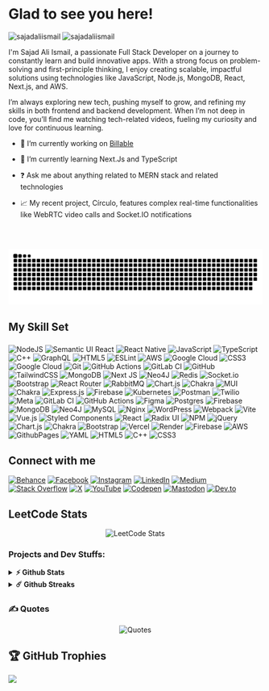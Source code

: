 # Glad to see you here!

<p align="left"> <img src="https://komarev.com/ghpvc/?username=sajadaliismail&label=Profile%20views&color=0e75b6&style=plastic" alt="sajadaliismail" /> 
<img src="https://img.shields.io/github/followers/sajadaliismail?logo=github&style=plastic&color=facc15&labelColor=0f172a" alt="sajadaliismail" /> </p>
I'm Sajad Ali Ismail, a passionate Full Stack Developer on a journey to constantly learn and build innovative apps. With a strong focus on problem-solving and first-principle thinking, I enjoy creating scalable, impactful solutions using technologies like JavaScript, Node.js, MongoDB, React, Next.js, and AWS.

I’m always exploring new tech, pushing myself to grow, and refining my skills in both frontend and backend development. When I’m not deep in code, you’ll find me watching tech-related videos, fueling my curiosity and love for continuous learning.

- 🔭 I’m currently working on [Billable](https://github.com/Sajadaliismail/billable)

- 🌱 I’m currently learning Next.Js and TypeScript

- ❓ Ask me about anything related to MERN stack and related technologies

- 📈 My recent project, Círculo, features complex real-time functionalities like WebRTC video calls and Socket.IO notifications

<br/>

##

<picture>
  <source media="(prefers-color-scheme: dark)" srcset="https://raw.githubusercontent.com/sajadaliismail/sajadaliismail/output/github-contribution-grid-snake-dark.svg">
  <source media="(prefers-color-scheme: light)" srcset="https://raw.githubusercontent.com/sajadaliismail/sajadaliismail/output/github-contribution-grid-snake.svg">
  <img alt="github contribution grid snake animation" src="https://raw.githubusercontent.com/sajadaliismail/sajadaliismail/output/github-contribution-grid-snake.svg">
</picture>

## My Skill Set

###

![NodeJS](https://img.shields.io/badge/node.js-6DA55F?style=plastic&logo=node.js&logoColor=white) ![Semantic UI React](https://img.shields.io/badge/Semantic%20UI%20React-%2335BDB2.svg?style=plastic&logo=SemanticUIReact&logoColor=white) ![React Native](https://img.shields.io/badge/react_native-%2320232a.svg?style=plastic&logo=react&logoColor=%2361DAFB) ![JavaScript](https://img.shields.io/badge/javascript-%23323330.svg?style=plastic&logo=javascript&logoColor=%23F7DF1E) ![TypeScript](https://img.shields.io/badge/typescript-%23007ACC.svg?style=plastic&logo=typescript&logoColor=white) ![C++](https://img.shields.io/badge/c++-%2300599C.svg?style=plastic&logo=c%2B%2B&logoColor=white) ![GraphQL](https://img.shields.io/badge/-GraphQL-E10098?style=plastic&logo=graphql&logoColor=white) ![HTML5](https://img.shields.io/badge/html5-%23E34F26.svg?style=plastic&logo=html5&logoColor=white) ![ESLint](https://img.shields.io/badge/ESLint-4B3263?style=plastic&logo=eslint&logoColor=white) ![AWS](https://img.shields.io/badge/AWS-%23FF9900.svg?style=plastic&logo=amazon-aws&logoColor=white) ![Google Cloud](https://img.shields.io/badge/GoogleCloud-%234285F4.svg?style=plastic&logo=google-cloud&logoColor=white) ![CSS3](https://img.shields.io/badge/css3-%231572B6.svg?style=plastic&logo=css3&logoColor=white) ![Google Cloud](https://img.shields.io/badge/GoogleCloud-%234285F4.svg?style=plastic&logo=google-cloud&logoColor=white) ![Git](https://img.shields.io/badge/git-%23F05033.svg?style=plastic&logo=git&logoColor=white) ![GitHub Actions](https://img.shields.io/badge/github%20actions-%232671E5.svg?style=plastic&logo=githubactions&logoColor=white) ![GitLab CI](https://img.shields.io/badge/gitlab%20CI-%23181717.svg?style=plastic&logo=gitlab&logoColor=white) ![GitHub](https://img.shields.io/badge/github-%23121011.svg?style=plastic&logo=github&logoColor=white) ![TailwindCSS](https://img.shields.io/badge/tailwindcss-%2338B2AC.svg?style=plastic&logo=tailwind-css&logoColor=white) ![MongoDB](https://img.shields.io/badge/MongoDB-%234ea94b.svg?style=plastic&logo=mongodb&logoColor=white) ![Next JS](https://img.shields.io/badge/Next-black?style=plastic&logo=next.js&logoColor=white) ![Neo4J](https://img.shields.io/badge/Neo4j-008CC1?style=plastic&logo=neo4j&logoColor=white) ![Redis](https://img.shields.io/badge/redis-%23DD0031.svg?style=plastic&logo=redis&logoColor=white) ![Socket.io](https://img.shields.io/badge/Socket.io-black?style=plastic&logo=socket.io&badgeColor=010101) ![Bootstrap](https://img.shields.io/badge/bootstrap-%238511FA.svg?style=plastic&logo=bootstrap&logoColor=white) ![React Router](https://img.shields.io/badge/React_Router-CA4245?style=plastic&logo=react-router&logoColor=white) ![RabbitMQ](https://img.shields.io/badge/rabbitmq-FF6600?style=plastic&logo=rabbitmq&logoColor=white) ![Chart.js](https://img.shields.io/badge/chart.js-F5788D.svg?style=plastic&logo=chart.js&logoColor=white) ![Chakra](https://img.shields.io/badge/chakra-%234ED1C5.svg?style=plastic&logo=chakraui&logoColor=white) ![MUI](https://img.shields.io/badge/MUI-%230081CB.svg?style=plastic&logo=mui&logoColor=white) ![Chakra](https://img.shields.io/badge/chakra-%234ED1C5.svg?style=plastic&logo=chakraui&logoColor=white) ![Express.js](https://img.shields.io/badge/express.js-%23404d59.svg?style=plastic&logo=express&logoColor=%2361DAFB) ![Firebase](https://img.shields.io/badge/firebase-a08021?style=plastic&logo=firebase&logoColor=ffcd34) ![Kubernetes](https://img.shields.io/badge/kubernetes-%23326ce5.svg?style=plastic&logo=kubernetes&logoColor=white) ![Postman](https://img.shields.io/badge/Postman-FF6C37?style=plastic&logo=postman&logoColor=white) ![Twilio](https://img.shields.io/badge/Twilio-F22F46?style=plastic&logo=Twilio&logoColor=white) ![Meta](https://img.shields.io/badge/Meta-%230467DF.svg?style=plastic&logo=Meta&logoColor=white) ![GitLab CI](https://img.shields.io/badge/gitlab%20CI-%23181717.svg?style=plastic&logo=gitlab&logoColor=white) ![GitHub Actions](https://img.shields.io/badge/github%20actions-%232671E5.svg?style=plastic&logo=githubactions&logoColor=white) ![Figma](https://img.shields.io/badge/figma-%23F24E1E.svg?style=plastic&logo=figma&logoColor=white) ![Postgres](https://img.shields.io/badge/postgres-%23316192.svg?style=plastic&logo=postgresql&logoColor=white) ![Firebase](https://img.shields.io/badge/firebase-a08021?style=plastic&logo=firebase&logoColor=ffcd34) ![MongoDB](https://img.shields.io/badge/MongoDB-%234ea94b.svg?style=plastic&logo=mongodb&logoColor=white) ![Neo4J](https://img.shields.io/badge/Neo4j-008CC1?style=plastic&logo=neo4j&logoColor=white) ![MySQL](https://img.shields.io/badge/mysql-4479A1.svg?style=plastic&logo=mysql&logoColor=white) ![Nginx](https://img.shields.io/badge/nginx-%23009639.svg?style=plastic&logo=nginx&logoColor=white) ![WordPress](https://img.shields.io/badge/WordPress-%23117AC9.svg?style=plastic&logo=WordPress&logoColor=white) ![Webpack](https://img.shields.io/badge/webpack-%238DD6F9.svg?style=plastic&logo=webpack&logoColor=black) ![Vite](https://img.shields.io/badge/vite-%23646CFF.svg?style=plastic&logo=vite&logoColor=white) ![Vue.js](https://img.shields.io/badge/vue.js-%2335495e.svg?style=plastic&logo=vuedotjs&logoColor=%234FC08D) ![Styled Components](https://img.shields.io/badge/styled--components-DB7093?style=plastic&logo=styled-components&logoColor=white) ![React](https://img.shields.io/badge/react-%2320232a.svg?style=plastic&logo=react&logoColor=%2361DAFB) ![Radix UI](https://img.shields.io/badge/radix%20ui-161618.svg?style=plastic&logo=radix-ui&logoColor=white) ![NPM](https://img.shields.io/badge/NPM-%23CB3837.svg?style=plastic&logo=npm&logoColor=white) ![jQuery](https://img.shields.io/badge/jquery-%230769AD.svg?style=plastic&logo=jquery&logoColor=white) ![Chart.js](https://img.shields.io/badge/chart.js-F5788D.svg?style=plastic&logo=chart.js&logoColor=white) ![Chakra](https://img.shields.io/badge/chakra-%234ED1C5.svg?style=plastic&logo=chakraui&logoColor=white) ![Bootstrap](https://img.shields.io/badge/bootstrap-%238511FA.svg?style=plastic&logo=bootstrap&logoColor=white) ![Vercel](https://img.shields.io/badge/vercel-%23000000.svg?style=plastic&logo=vercel&logoColor=white) ![Render](https://img.shields.io/badge/Render-%46E3B7.svg?style=plastic&logo=render&logoColor=white) ![Firebase](https://img.shields.io/badge/firebase-%23039BE5.svg?style=plastic&logo=firebase) ![AWS](https://img.shields.io/badge/AWS-%23FF9900.svg?style=plastic&logo=amazon-aws&logoColor=white) ![GithubPages](https://img.shields.io/badge/github%20pages-121013?style=plastic&logo=github&logoColor=white) ![YAML](https://img.shields.io/badge/yaml-%23ffffff.svg?style=plastic&logo=yaml&logoColor=151515) ![HTML5](https://img.shields.io/badge/html5-%23E34F26.svg?style=plastic&logo=html5&logoColor=white) ![C++](https://img.shields.io/badge/c++-%2300599C.svg?style=plastic&logo=c%2B%2B&logoColor=white) ![CSS3](https://img.shields.io/badge/css3-%231572B6.svg?style=plastic&logo=css3&logoColor=white)

## Connect with me

[![Behance](https://img.shields.io/badge/Behance-1769ff?logo=behance&logoColor=white)](https://behance.net/sajadismail)
[![Facebook](https://img.shields.io/badge/Facebook-%231877F2.svg?logo=Facebook&logoColor=white)](https://facebook.com/sajad.ali.ismail)
[![Instagram](https://img.shields.io/badge/Instagram-%23E4405F.svg?logo=Instagram&logoColor=white)](https://instagram.com/sajadaliismail)
[![LinkedIn](https://img.shields.io/badge/LinkedIn-%230077B5.svg?logo=linkedin&logoColor=white)](https://linkedin.com/in/sajadaliismail)
[![Medium](https://img.shields.io/badge/Medium-12100E?logo=medium&logoColor=white)](https://medium.com/@sajadaliismail)
[![Stack Overflow](https://img.shields.io/badge/-Stackoverflow-FE7A16?logo=stack-overflow&logoColor=white)](https://stackoverflow.com/users/25556704)
[![X](https://img.shields.io/badge/X-black.svg?logo=X&logoColor=white)](https://x.com/sajadali_ismail)
[![YouTube](https://img.shields.io/badge/YouTube-%23FF0000.svg?logo=YouTube&logoColor=white)](https://youtube.com/@sajadaliismail)
[![Codepen](https://img.shields.io/badge/Codepen-000000?logo=codepen&logoColor=white)](https://codepen.io/Sajad-Ali-Ismail)
[![Mastodon](https://img.shields.io/badge/-MASTODON-%232B90D9?logo=mastodon&logoColor=white)](https://mastodon.social/@sajadaliismail)
[![Dev.to](https://img.shields.io/badge/-dev.to-%232B90D9?logo=dev.to&logoColor=white)](https://dev.to/sajadaliismail)

## LeetCode Stats

<div align="center">
  <img src="https://leetcard.jacoblin.cool/sajadaliismail?font=Suwannaphum&ext=heatmap" alt="LeetCode Stats"/>
</div>

### Projects and Dev Stuffs:

<details>
  <summary><b>⚡ Github Stats</b></summary>

  <br />
  <div align='center'>
  <img height="180em" src="https://github-readme-stats.vercel.app/api?username=sajadaliismail&show_icons=true&hide_border=true&&count_private=true&include_all_commits=true" />
  <img height="180em" src="https://github-readme-stats.vercel.app/api/top-langs/?username=sajadaliismail&exclude_repo=KNN-Image-Classification&show_icons=true&hide_border=true&layout=compact&langs_count=8"/>
  </div>
</details>

<details>
  <summary><b>☄️ Github Streaks</b></summary>

  <br />
  <div align='center'>

  <img height="180em" src="https://github-readme-streak-stats.herokuapp.com/?user=sajadaliismail&hide_border=true" />
  </div>
</details>

### ✍️ Quotes

<div align="center">
  <img src="https://quotes-github-readme.vercel.app/api?border=true&theme=nord" alt="Quotes"/>
</div>

## 🏆 GitHub Trophies

![](https://github-profile-trophy.vercel.app/?username=sajadaliismail&theme=radical&no-frame=false&no-bg=true&margin-w=4)
